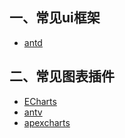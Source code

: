 ## 一、常见ui框架

- [antd](https://ant.design/docs/react/getting-started-cn)

## 二、常见图表插件

- [ECharts](https://echarts.apache.org/zh/index.html)
- [antv](https://g2.antv.vision/zh/docs/manual/about-g2)
- [apexcharts](https://apexcharts.com/docs/chart-types/line-chart/)
